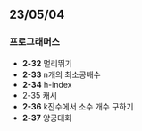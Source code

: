 ## 23/05/04

### 프로그래머스
- **2-32** 멀리뛰기
- **2-33** n개의 최소공배수
- **2-34** h-index
- 2-35 캐시
- **2-36** k진수에서 소수 개수 구하기
- **2-37** 양궁대회